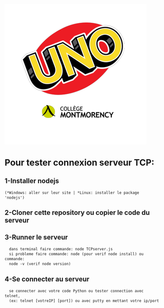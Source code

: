 ![logo](smallLogo.png)
# Pour tester connexion serveur TCP:
## 1-Installer nodejs
    (*Windows: aller sur leur site | *Linux: installer le package 'nodejs') 

## 2-Cloner cette repository ou copier le code du serveur

## 3-Runner le serveur
      dans terminal faire commande: node TCPserver.js
      si probleme faire commande: node (pour verif node install) ou commande:
      node -v (verif node version)

## 4-Se connecter au serveur
      se connecter avec votre code Python ou tester connection avec telnet,
      (ex: telnet [votreIP] [port]) ou avec putty en mettant votre ip/port
      

